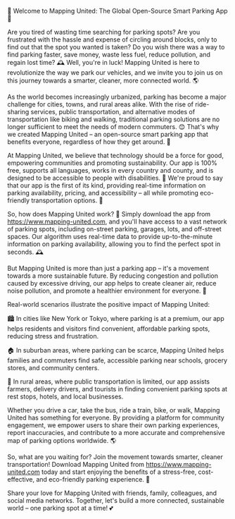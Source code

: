 🚨 Welcome to Mapping United: The Global Open-Source Smart Parking App 🚨

Are you tired of wasting time searching for parking spots? Are you frustrated with the hassle and expense of circling around blocks, only to find out that the spot you wanted is taken? Do you wish there was a way to find parking faster, save money, waste less fuel, reduce pollution, and regain lost time? 🕰️ Well, you're in luck! Mapping United is here to revolutionize the way we park our vehicles, and we invite you to join us on this journey towards a smarter, cleaner, more connected world. 🌎

As the world becomes increasingly urbanized, parking has become a major challenge for cities, towns, and rural areas alike. With the rise of ride-sharing services, public transportation, and alternative modes of transportation like biking and walking, traditional parking solutions are no longer sufficient to meet the needs of modern commuters. 😊 That's why we created Mapping United – an open-source smart parking app that benefits everyone, regardless of how they get around. 🌈

At Mapping United, we believe that technology should be a force for good, empowering communities and promoting sustainability. Our app is 100% free, supports all languages, works in every country and county, and is designed to be accessible to people with disabilities. 💪 We're proud to say that our app is the first of its kind, providing real-time information on parking availability, pricing, and accessibility – all while promoting eco-friendly transportation options. 🚂

So, how does Mapping United work? 🔧 Simply download the app from https://www.mapping-united.com, and you'll have access to a vast network of parking spots, including on-street parking, garages, lots, and off-street spaces. Our algorithm uses real-time data to provide up-to-the-minute information on parking availability, allowing you to find the perfect spot in seconds. 🕰️

But Mapping United is more than just a parking app – it's a movement towards a more sustainable future. By reducing congestion and pollution caused by excessive driving, our app helps to create cleaner air, reduce noise pollution, and promote a healthier environment for everyone. 🌿

Real-world scenarios illustrate the positive impact of Mapping United:

🏙️ In cities like New York or Tokyo, where parking is at a premium, our app helps residents and visitors find convenient, affordable parking spots, reducing stress and frustration.

🏠 In suburban areas, where parking can be scarce, Mapping United helps families and commuters find safe, accessible parking near schools, grocery stores, and community centers.

🌄 In rural areas, where public transportation is limited, our app assists farmers, delivery drivers, and tourists in finding convenient parking spots at rest stops, hotels, and local businesses.

Whether you drive a car, take the bus, ride a train, bike, or walk, Mapping United has something for everyone. By providing a platform for community engagement, we empower users to share their own parking experiences, report inaccuracies, and contribute to a more accurate and comprehensive map of parking options worldwide. 🌎

So, what are you waiting for? Join the movement towards smarter, cleaner transportation! Download Mapping United from https://www.mapping-united.com today and start enjoying the benefits of a stress-free, cost-effective, and eco-friendly parking experience. 📲

Share your love for Mapping United with friends, family, colleagues, and social media networks. Together, let's build a more connected, sustainable world – one parking spot at a time! 💕